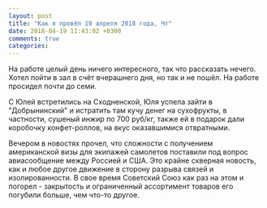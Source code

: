 ```yaml
---
layout: post
title: "Как я провёл 19 апреля 2018 года, Чт"
date: 2018-04-19 11:43:02 +0300
comments: true
categories: 
---
```

На работе целый день ничего интересного, так что рассказать нечего. Хотел пойти в зал в счёт вчерашнего дня, но так и не пошёл. На работе просидел почти до семи.

С Юлей встретились на Сходненской, Юля успела зайти в "Добрынинский" и истратить там кучу денег на сухофрукты, в частности, сушеный инжир по 700 руб/кг, также ей в подарок дали коробочку конфет-роллов, на вкус оказавшимися отвратными. 

Вечером в новостях прочел, что сложности с получением американской визы для экипажей самолетов поставили под вопрос авиасообщение между Россией и США. Это крайне скверная новость, как и любое другое движение в сторону разрыва связей и изолированности. В свое время Советский Союз как раз на этом и погорел - закрытость и ограниченный ассортимент товаров его погубили больше, чем что-то другое.